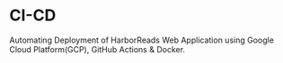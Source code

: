 # CI-CD
Automating Deployment of HarborReads Web Application using Google Cloud Platform(GCP), GitHub Actions &amp; Docker.

